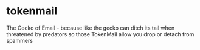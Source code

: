 # tokenmail
The Gecko of Email - because like the gecko can ditch its tail when threatened by predators so those TokenMail allow you drop or detach from spammers
